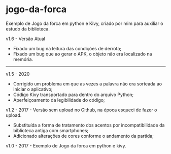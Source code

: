 # jogo-da-forca

Exemplo de Jogo da forca em python e Kivy, criado por mim para auxiliar o estudo da biblioteca.

v1.6 - Versão Atual
- Fixado um bug na leitura das condições de derrota;
- Fixado um bug que ao gerar o APK, o objeto <Jogo> não era localizado na memória.
----------------------------------------------------
v1.5 - 2020
- Corrigido um problema em que as vezes a palavra não era sorteada ao iniciar o aplicativo;
- Código Kivy transportado para dentro do arquivo Python;
- Aperfeiçoamento da legibilidade do código;

v1.2 - 2017 - Versão sem upload no Github, na época esqueci de fazer o upload.
- Substituída a forma de tratamento dos acentos por incompatibilidade da biblioteca antiga com smartphones;
- Adicionado alterações de cores conforme o andamento da partida;

v1.0 - 2017 - Exemplo de Jogo da forca em python e kivy.
